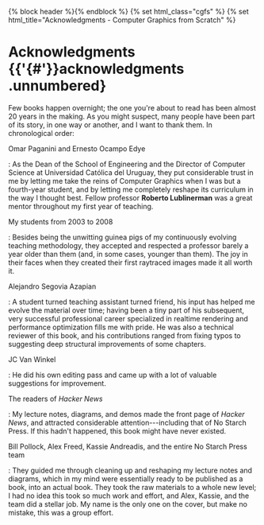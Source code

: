{% block header %}{% endblock %}
{% set html_class="cgfs" %}
{% set html_title="Acknowledgments - Computer Graphics from Scratch" %}
# Acknowledgments {{'{#'}}acknowledgments .unnumbered}

Few books happen overnight; the one you're about to read has been almost 20 years in the making. As you might suspect, many people have been part of its story, in one way or another, and I want to thank them. In chronological order:

Omar Paganini and Ernesto Ocampo Edye

:   As the Dean of the School of Engineering and the Director of Computer Science at Universidad Católica del Uruguay, they put considerable trust in me by letting me take the reins of Computer Graphics when I was but a fourth-year student, and by letting me completely reshape its curriculum in the way I thought best. Fellow professor **Roberto Lublinerman** was a great mentor throughout my first year of teaching.

My students from 2003 to 2008

:   Besides being the unwitting guinea pigs of my continuously evolving teaching methodology, they accepted and respected a professor barely a year older than them (and, in some cases, younger than them). The joy in their faces when they created their first raytraced images made it all worth it.

Alejandro Segovia Azapian

:   A student turned teaching assistant turned friend, his input has helped me evolve the material over time; having been a tiny part of his subsequent, very successful professional career specialized in realtime rendering and performance optimization fills me with pride. He was also a technical reviewer of this book, and his contributions ranged from fixing typos to suggesting deep structural improvements of some chapters.

JC Van Winkel

:   He did his own editing pass and came up with a lot of valuable suggestions for improvement.

The readers of *Hacker News*

:   My lecture notes, diagrams, and demos made the front page of *Hacker News*, and attracted considerable attention---including that of No Starch Press. If this hadn't happened, this book might have never existed.

Bill Pollock, Alex Freed, Kassie Andreadis, and the entire No Starch Press team

:   They guided me through cleaning up and reshaping my lecture notes and diagrams, which in my mind were essentially ready to be published as a book, into an actual book. They took the raw materials to a whole new level; I had no idea this took so much work and effort, and Alex, Kassie, and the team did a stellar job. My name is the only one on the cover, but make no mistake, this was a group effort.